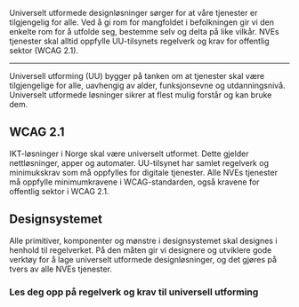 <PageHeader title="Universell Utforming" imagePath="intro" />

Universelt utformede designløsninger sørger for at våre tjenester er tilgjengelig for alle. Ved å gi rom for mangfoldet i befolkningen gir vi den enkelte rom for å utfolde seg, bestemme selv og delta på like vilkår. NVEs tjenester skal alltid oppfylle UU-tilsynets regelverk og krav for offentlig sektor (WCAG 2.1).

<hr>

Universell utforming (UU) bygger på tanken om at tjenester skal være tilgjengelige for alle, uavhengig av alder, funksjonsevne og utdanningsnivå. Universelt utformede løsninger sikrer at flest mulig forstår og kan bruke dem.

## WCAG 2.1

IKT-løsninger i Norge skal være universelt utformet. Dette gjelder nettløsninger, apper og automater. UU-tilsynet har samlet regelverk og minimukskrav som må oppfylles for digitale tjenester. Alle NVEs tjenester må oppfylle minimumkravene i WCAG-standarden, også kravene for offentlig sektor i WCAG 2.1.

## Designsystemet

Alle primitiver, komponenter og mønstre i designsystemet skal designes i henhold til regelverket. På den måten gir vi designere og utviklere gode verktøy for å lage universelt utformede designløsninger, og det gjøres på tvers av alle NVEs tjenester.

### Les deg opp på regelverk og krav til universell utforming

<div style="padding-top:2rem;"></div>
<LinkButton URL="https://www.uutilsynet.no/regelverk/regelverk/266" text="UU Tilsynet" :openInNewTab="true"/>
